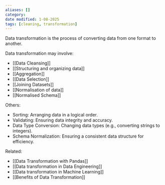 ```yaml
---
aliases: []
category:
date modified: 1-08-2025
tags: [cleaning, transformation]
---
```

Data transformation is the process of converting data from one format to another. 

Data transformation may involve:  
- [[Data Cleansing]]
- [[Structuring and organizing data]]
- [[Aggregation]]
- [[Data Selection]]
- [[Joining Datasets]]
- [[Normalisation of data]]
- [[Normalised Schema]]

Others:
- Sorting: Arranging data in a logical order.  
- Validating: Ensuring data integrity and accuracy.  
- Data Type Conversion: Changing data types (e.g., converting strings to integers).  
- Schema Normalization: Ensuring a consistent data structure for efficiency.  

Related:
- [[Data Transformation with Pandas]]  
- [[Data transformation in Data Engineering]]
- [[Data transformation in Machine Learning]]
- [[Benefits of Data Transformation]]

